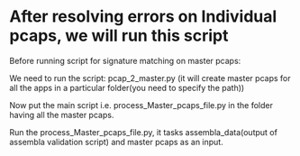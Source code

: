 # After resolving errors on Individual pcaps, we will run this script

Before running script for signature matching on master pcaps:

We need to run the script: pcap_2_master.py (it will create master pcaps for all the apps in a particular folder(you need to specify the path))

Now put the main script i.e. process_Master_pcaps_file.py in the folder having all the master pcaps.

Run the process_Master_pcaps_file.py, it tasks assembla_data(output of assembla validation script) and master pcaps as an input.
